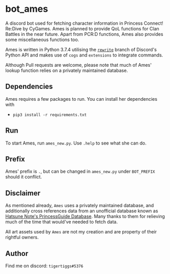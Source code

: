 # bot_ames
A discord bot used for fetching character information in Princess Connect! Re:Dive by CyGames. Ames is planned to provide QoL functions for Clan Battles in the near future. Apart from PCR:D functions, Ames also provides some miscellaneous functions too.

Ames is written in Python 3.7.4 utilising the [`rewrite`](https://github.com/Rapptz/discord.py) branch of Discord's Python API and makes use of `cogs` and `extensions` to integrate commands.

Although Pull requests are welcome, please note that much of Ames' lookup function relies on a privately maintained database.

## Dependencies
Ames requires a few packages to run. You can install her dependencies with
* `pip3 install -r requirements.txt`

## Run
To start Ames, run `ames_new.py`. Use `.help` to see what she can do.

## Prefix
Ames' prefix is `.`,  but can be changed in `ames_new.py` under `BOT_PREFIX` should it conflict. 

## Disclaimer
As mentioned already, `Ames` uses a privately maintained database, and additionally cross references data from an unofficial database known as [Hatsune Note's PrincessGuide Database](https://github.com/superk589/PrincessGuide). Many thanks to them for relieving much of the time that would've needed to fetch data.

All art assets used by `Ames` are not my creation and are property of their rightful owners.

## Author
Find me on discord: `tigertiggs#5376`